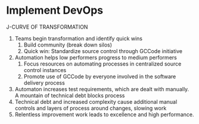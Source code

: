 # Implement DevOps

J-CURVE OF TRANSFORMATION

1. Teams begin transformation and identify quick wins
   1. Build community (break down silos)
   1. Quick win: Standardize source control through GCCode initiative
2. Automation helps low performers progress to medium performers
   1. Focus resources on automating processes in centralized source control instances
   1. Promote use of GCCode by everyone involved in the software delivery process
3. Automaton increases test requirements, which are dealt with manually. A mountain of technical debt blocks process
4. Technical debt and increased complexity cause additional manual controls and layers of process around changes, slowing work
5. Relentless improvement work leads to excellence and high performance.
